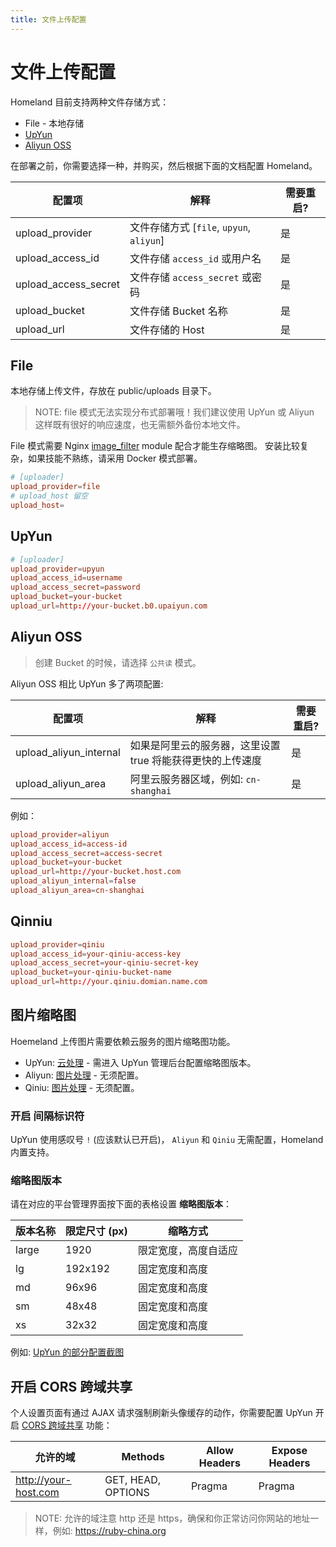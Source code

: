 ```yaml
---
title: 文件上传配置
---
```


# 文件上传配置

Homeland 目前支持两种文件存储方式：

- File - 本地存储
- [UpYun](http://upyun.com)
- [Aliyun OSS](https://www.aliyun.com/product/oss)

在部署之前，你需要选择一种，并购买，然后根据下面的文档配置 Homeland。

| 配置项               | 解释                                     | 需要重启? |
| -------------------- | ---------------------------------------- | --------- |
| upload_provider      | 文件存储方式 [`file`, `upyun`, `aliyun`] | 是        |
| upload_access_id     | 文件存储 `access_id` 或用户名            | 是        |
| upload_access_secret | 文件存储 `access_secret` 或密码          | 是        |
| upload_bucket        | 文件存储 Bucket 名称                     | 是        |
| upload_url           | 文件存储的 Host                          | 是        |

## File

本地存储上传文件，存放在 public/uploads 目录下。

> NOTE: file 模式无法实现分布式部署哦！我们建议使用 UpYun 或 Aliyun 这样既有很好的响应速度，也无需额外备份本地文件。

File 模式需要 Nginx [image_filter](http://nginx.org/en/docs/http/ngx_http_image_filter_module.html) module 配合才能生存缩略图。
安装比较复杂，如果技能不熟练，请采用 Docker 模式部署。

```conf
# [uploader]
upload_provider=file
# upload_host 留空
upload_host=
```

## UpYun

```conf
# [uploader]
upload_provider=upyun
upload_access_id=username
upload_access_secret=password
upload_bucket=your-bucket
upload_url=http://your-bucket.b0.upaiyun.com
```

## Aliyun OSS

> 创建 Bucket 的时候，请选择 `公共读` 模式。

Aliyun OSS 相比 UpYun 多了两项配置:

| 配置项                 | 解释                                                       | 需要重启? |
| ---------------------- | ---------------------------------------------------------- | --------- |
| upload_aliyun_internal | 如果是阿里云的服务器，这里设置 true 将能获得更快的上传速度 | 是        |
| upload_aliyun_area     | 阿里云服务器区域，例如: `cn-shanghai`                      | 是        |

例如：

```conf
upload_provider=aliyun
upload_access_id=access-id
upload_access_secret=access-secret
upload_bucket=your-bucket
upload_url=http://your-bucket.host.com
upload_aliyun_internal=false
upload_aliyun_area=cn-shanghai
```

## Qinniu

```conf
upload_provider=qiniu
upload_access_id=your-qiniu-access-key
upload_access_secret=your-qiniu-secret-key
upload_bucket=your-qiniu-bucket-name
upload_url=http://your.qiniu.domian.name.com
```

## 图片缩略图

Hoemeland 上传图片需要依赖云服务的图片缩略图功能。

- UpYun: [云处理](http://docs.upyun.com/guide/#_12) - 需进入 UpYun 管理后台配置缩略图版本。
- Aliyun: [图片处理](https://help.aliyun.com/document_detail/44688.html) - 无须配置。
- Qiniu: [图片处理](https://developer.qiniu.com/dora/manual/1279/basic-processing-images-imageview2) - 无须配置。

### 开启 **间隔标识符**

UpYun 使用感叹号 `!` (应该默认已开启)， `Aliyun` 和 `Qiniu` 无需配置，Homeland 内置支持。

### 缩略图版本

请在对应的平台管理界面按下面的表格设置 **缩略图版本**：

| 版本名称 | 限定尺寸 (px) | 缩略方式             |
| -------- | ------------- | -------------------- |
| large    | 1920          | 限定宽度，高度自适应 |
| lg       | 192x192       | 固定宽度和高度       |
| md       | 96x96         | 固定宽度和高度       |
| sm       | 48x48         | 固定宽度和高度       |
| xs       | 32x32         | 固定宽度和高度       |

例如: <a href="/images/docs/upload-version-example.png">UpYun 的部分配置截图</a>

## 开启 CORS 跨域共享

个人设置页面有通过 AJAX 请求强制刷新头像缓存的动作，你需要配置 UpYun 开启 [CORS 跨域共享](http://docs.upyun.com/cdn/feature/#cors) 功能：

| 允许的域             | Methods            | Allow Headers | Expose Headers |
| -------------------- | ------------------ | ------------- | -------------- |
| http://your-host.com | GET, HEAD, OPTIONS | Pragma        | Pragma         |

> NOTE: 允许的域注意 http 还是 https，确保和你正常访问你网站的地址一样，例如: https://ruby-china.org
